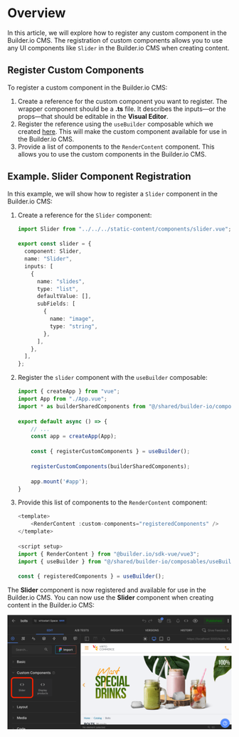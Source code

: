# Overview

In this article, we will explore how to register any custom component in the Builder.io CMS. The registration of custom components allows you to use any UI components like `Slider` in the Builder.io CMS when creating content.

## Register Custom Components

To register a custom component in the Builder.io CMS:

1. Create a reference for the custom component you want to register. The wrapper component should be a **.ts** file. It describes the inputs—or the props—that should be editable in the **Visual Editor**.
1. Register the reference using the `useBuilder` composable which we created [here](overview.md#connect-builderio-with-virto-commerce-vue-b2b-theme). This will make the custom component available for use in the Builder.io CMS.
1. Provide a list of components to the `RenderContent` component. This allows you to use the custom components in the Builder.io CMS.

## Example. Slider Component Registration

In this example, we will show how to register a `Slider` component in the Builder.io CMS:

1. Create a reference for the `Slider` component:

    ```typescript title="@/shared/builder-io/components/custom/slider.ts" linenums="1"
    import Slider from "../../../static-content/components/slider.vue";

    export const slider = {
      component: Slider,
      name: "Slider",
      inputs: [
        {
          name: "slides",
          type: "list",
          defaultValue: [],
          subFields: [
            {
              name: "image",
              type: "string",
            },
          ],
        },
      ],
    };
    ```

2. Register the `slider` component with the `useBuilder` composable:

    ```typescript title="client-app/app-runner.ts" linenums="1"
    import { createApp } from "vue";
    import App from "./App.vue";
    import * as builderSharedComponents from "@/shared/builder-io/components/custom";

    export default async () => {
        // ...
        const app = createApp(App);

        const { registerCustomComponents } = useBuilder();

        registerCustomComponents(builderSharedComponents);

        app.mount('#app');
    }
    ```

3. Provide this list of components to the `RenderContent` component:

    ```typescript linenums="1"
    <template>
        <RenderContent :custom-components="registeredComponents" />
    </template>

    <script setup>
    import { RenderContent } from "@builder.io/sdk-vue/vue3";
    import { useBuilder } from "@/shared/builder-io/composables/useBuilder";

    const { registeredComponents } = useBuilder();
    ```

The **Slider** component is now registered and available for use in the Builder.io CMS. You can now use the **Slider** component when creating content in the Builder.io CMS:

![Slider Component in Builder.io CMS](media/slider-component-builder.png)
